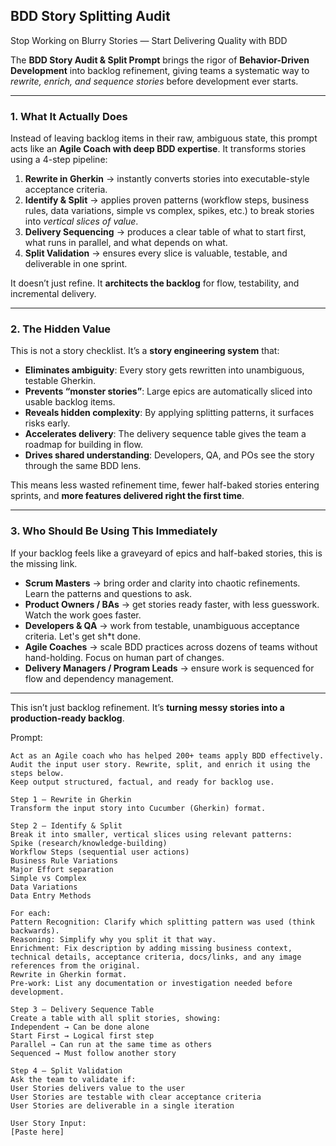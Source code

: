## BDD Story Splitting Audit

Stop Working on Blurry Stories — Start Delivering Quality with BDD

The **BDD Story Audit & Split Prompt** brings the rigor of **Behavior-Driven Development** into backlog refinement, giving teams a systematic way to *rewrite, enrich, and sequence stories* before development ever starts.

---

### 1. **What It Actually Does**

Instead of leaving backlog items in their raw, ambiguous state, this prompt acts like an **Agile Coach with deep BDD expertise**. It transforms stories using a 4-step pipeline:

1. **Rewrite in Gherkin** → instantly converts stories into executable-style acceptance criteria.
2. **Identify & Split** → applies proven patterns (workflow steps, business rules, data variations, simple vs complex, spikes, etc.) to break stories into *vertical slices of value*.
3. **Delivery Sequencing** → produces a clear table of what to start first, what runs in parallel, and what depends on what.
4. **Split Validation** → ensures every slice is valuable, testable, and deliverable in one sprint.

It doesn’t just refine. It **architects the backlog** for flow, testability, and incremental delivery.

---

### 2. **The Hidden Value**

This is not a story checklist. It’s a **story engineering system** that:

* **Eliminates ambiguity**: Every story gets rewritten into unambiguous, testable Gherkin.
* **Prevents “monster stories”**: Large epics are automatically sliced into usable backlog items.
* **Reveals hidden complexity**: By applying splitting patterns, it surfaces risks early.
* **Accelerates delivery**: The delivery sequence table gives the team a roadmap for building in flow.
* **Drives shared understanding**: Developers, QA, and POs see the story through the same BDD lens.

This means less wasted refinement time, fewer half-baked stories entering sprints, and **more features delivered right the first time**.

---

### 3. **Who Should Be Using This Immediately**

If your backlog feels like a graveyard of epics and half-baked stories, this is the missing link.

* **Scrum Masters** → bring order and clarity into chaotic refinements. Learn the patterns and questions to ask.
* **Product Owners / BAs** → get stories ready faster, with less guesswork. Watch the work goes faster.
* **Developers & QA** → work from testable, unambiguous acceptance criteria. Let's get sh*t done.
* **Agile Coaches** → scale BDD practices across dozens of teams without hand-holding. Focus on human part of changes.
* **Delivery Managers / Program Leads** → ensure work is sequenced for flow and dependency management.

---

This isn’t just backlog refinement.
It’s **turning messy stories into a production-ready backlog**.

Prompt:
```
Act as an Agile coach who has helped 200+ teams apply BDD effectively.
Audit the input user story. Rewrite, split, and enrich it using the steps below.
Keep output structured, factual, and ready for backlog use.

Step 1 — Rewrite in Gherkin
Transform the input story into Cucumber (Gherkin) format.

Step 2 — Identify & Split
Break it into smaller, vertical slices using relevant patterns:
Spike (research/knowledge-building)
Workflow Steps (sequential user actions)
Business Rule Variations
Major Effort separation
Simple vs Complex
Data Variations
Data Entry Methods

For each:
Pattern Recognition: Clarify which splitting pattern was used (think backwards).
Reasoning: Simplify why you split it that way.
Enrichment: Fix description by adding missing business context, technical details, acceptance criteria, docs/links, and any image references from the original.
Rewrite in Gherkin format.
Pre-work: List any documentation or investigation needed before development.

Step 3 — Delivery Sequence Table
Create a table with all split stories, showing:
Independent → Can be done alone
Start First → Logical first step
Parallel → Can run at the same time as others
Sequenced → Must follow another story

Step 4 — Split Validation
Ask the team to validate if:
User Stories delivers value to the user
User Stories are testable with clear acceptance criteria
User Stories are deliverable in a single iteration

User Story Input:
[Paste here]
```
